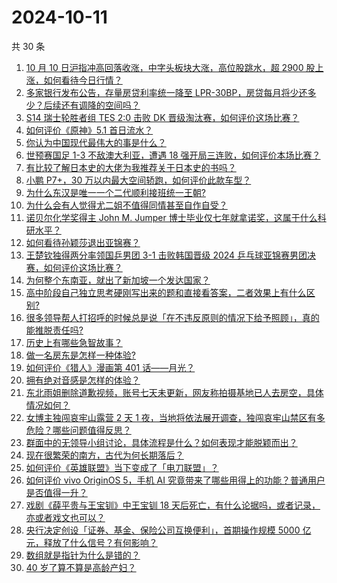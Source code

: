 # 2024-10-11

共 30 条

<!-- BEGIN ZHIHUVIDEO -->
<!-- 最后更新时间 Fri Oct 11 2024 00:12:33 GMT+0800 (China Standard Time) -->
1. [10 月 10 日沪指冲高回落收涨，中字头板块大涨，高位股跳水，超 2900 股上涨，如何看待今日行情？](https://www.zhihu.com/question/800701619)
1. [多家银行发布公告，存量房贷利率统一降至 LPR-30BP，房贷每月将少还多少？后续还有调降的空间吗？](https://www.zhihu.com/question/805251158)
1. [S14 瑞士轮胜者组 TES 2:0 击败 DK 晋级淘汰赛，如何评价这场比赛？](https://www.zhihu.com/question/807047838)
1. [如何评价《原神》5.1 首日流水？](https://www.zhihu.com/question/790779652)
1. [你认为中国现代最伟大的事是什么？](https://www.zhihu.com/question/796249969)
1. [世预赛国足 1-3 不敌澳大利亚，遭遇 18 强开局三连败，如何评价本场比赛？](https://www.zhihu.com/question/802413950)
1. [有比较了解日本史的大佬为我推荐关于日本史的书吗？](https://www.zhihu.com/question/646904659)
1. [小鹏 P7+，30 万以内最大空间轿跑，如何评价此款车型？](https://www.zhihu.com/question/789721287)
1. [为什么东汉是唯一一个二代顺利接班统一王朝?](https://www.zhihu.com/question/667132357)
1. [为什么会有人觉得尤二姐不值得同情甚至自作自受？](https://www.zhihu.com/question/335353248)
1. [诺贝尔化学奖得主 John M. Jumper 博士毕业仅七年就拿诺奖，这属于什么科研水平？](https://www.zhihu.com/question/795074873)
1. [如何看待孙颖莎退出亚锦赛？](https://www.zhihu.com/question/807181855)
1. [王楚钦独得两分率领国乒男团 3-1 击败韩国晋级 2024 乒乓球亚锦赛男团决赛，如何评价这场比赛？](https://www.zhihu.com/question/802734348)
1. [为何整个东南亚，就出了新加坡一个发达国家？](https://www.zhihu.com/question/769557018)
1. [高中阶段自己独立思考硬刚写出来的题和直接看答案，二者效果上有什么区别?](https://www.zhihu.com/question/665988378)
1. [很多领导帮人打招呼的时候总是说「在不违反原则的情况下给予照顾」，真的能推脱责任吗?](https://www.zhihu.com/question/788418662)
1. [历史上有哪些急智故事？](https://www.zhihu.com/question/558869376)
1. [做一名房东是怎样一种体验?](https://www.zhihu.com/question/36889096)
1. [如何评价《猎人》漫画第 401 话——月光？](https://www.zhihu.com/question/739151014)
1. [拥有绝对音感是怎样的体验？](https://www.zhihu.com/question/26845652)
1. [东北雨姐删除道歉视频，账号七天未更新，网友称拍摄基地已人去房空，具体情况如何？](https://www.zhihu.com/question/772172405)
1. [女博主独闯哀牢山露营 2 天 1 夜，当地将依法展开调查，独闯哀牢山禁区有多危险？哪些问题值得反思？](https://www.zhihu.com/question/789426597)
1. [群面中的无领导小组讨论，具体流程是什么？如何表现才能脱颖而出？](https://www.zhihu.com/question/668869060)
1. [现在很繁荣的南方，古代为何长期落后？](https://www.zhihu.com/question/298090284)
1. [如何评价《英雄联盟》当下变成了「电刀联盟」？](https://www.zhihu.com/question/779949864)
1. [如何评价 vivo OriginOS 5，手机 AI 究竟带来了哪些用得上的功能？普通用户是否值得一升？](https://www.zhihu.com/question/802411063)
1. [戏剧《薛平贵与王宝钏》中王宝钏 18 天后死亡，有什么论据吗，或者记录，亦或者戏文也可以？](https://www.zhihu.com/question/55268650)
1. [央行决定创设「证券、基金、保险公司互换便利」，首期操作规模 5000 亿元，释放了什么信号？有何影响？](https://www.zhihu.com/question/800626455)
1. [数组就是指针为什么是错的？](https://www.zhihu.com/question/655341675)
1. [40 岁了算不算是高龄产妇？](https://www.zhihu.com/question/782441709)
<!-- END ZHIHUVIDEO -->
